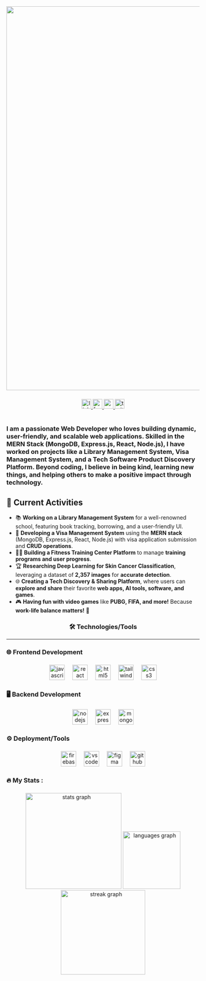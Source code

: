 <div align="center">
  <img width="1000" src="https://i.ibb.co.com/q3rndpKt/Black-Modern-Vlogger-You-Tube-Banner-1.png"  />
</div>

###

<div align="center">
  <a href="https://www.linkedin.com/in/golam-rabbani-murad" target="_blank">
    <img src="https://img.shields.io/static/v1?message=LinkedIn&logo=linkedin&label=&color=0077B5&logoColor=white&labelColor=&style=for-the-badge" height="25" alt="linkedin logo"  />
  </a>
  <a href="https://www.facebook.com/golamrabbani.2000" target="_blank">
    <img src="https://img.shields.io/static/v1?message=Facebook&logo=facebook&label=&color=1877F2&logoColor=white&labelColor=&style=for-the-badge" height="25" alt="facebook logo"  />
  </a>
  <a href="golamrabbanimurad@gmail.com" target="_blank">
    <img src="https://img.shields.io/static/v1?message=Gmail&logo=gmail&label=&color=D14836&logoColor=white&labelColor=&style=for-the-badge" height="25" alt="gmail logo"  />
  </a>
  <img src="https://img.shields.io/static/v1?message=Twitter&logo=twitter&label=&color=1DA1F2&logoColor=white&labelColor=&style=for-the-badge" height="25" alt="twitter logo"  />
</div>

###

<h1 align="center"></h1>

###

<h3 align="left">I am a passionate Web Developer who loves building dynamic, user-friendly, and scalable web applications. Skilled in the MERN Stack (MongoDB, Express.js, React, Node.js), I have worked on projects like a Library Management System, Visa Management System, and a Tech Software Product Discovery Platform. Beyond coding, I believe in being kind, learning new things, and helping others to make a positive impact through technology.</h3>

###

<div align="left">
  <h2>🚀 Current Activities</h2>

<ul>
  <li>📚 <strong>Working on a Library Management System</strong> for a well-renowned school, featuring book tracking, borrowing, and a user-friendly UI.</li>
  <li>🛂 <strong>Developing a Visa Management System</strong> using the <strong>MERN stack</strong> (MongoDB, Express.js, React, Node.js) with visa application submission and <strong>CRUD operations</strong>.</li>
  <li>🏋️‍♂️ <strong>Building a Fitness Training Center Platform</strong> to manage <strong>training programs and user progress</strong>.</li>
  <li>🏆 <strong>Researching Deep Learning for Skin Cancer Classification</strong>, leveraging a dataset of <strong>2,357 images</strong> for <strong>accurate detection</strong>.</li>
  <li>🌐 <strong>Creating a Tech Discovery & Sharing Platform</strong>, where users can <strong>explore and share</strong> their favorite <strong>web apps, AI tools, software, and games</strong>.</li>
  <li>🎮 <strong>Having fun with video games</strong> like <strong>PUBG, FIFA, and more!</strong> Because <strong>work-life balance matters!</strong> 🎉</li>
</ul>
</div>

###
###

<h3 align="center">🛠 Technologies/Tools </h3>
<hr>

###

<h3 align="left">🌐 Frontend Development</h3>

###

<div align="center">
  <img src="https://cdn.jsdelivr.net/gh/devicons/devicon/icons/javascript/javascript-original.svg" height="40" alt="javascript logo"  />
  <img width="12" />
  <img src="https://cdn.jsdelivr.net/gh/devicons/devicon/icons/react/react-original.svg" height="40" alt="react logo"  />
  <img width="12" />
  <img src="https://cdn.jsdelivr.net/gh/devicons/devicon/icons/html5/html5-original.svg" height="40" alt="html5 logo"  />
  <img width="12" />
  <img src="https://cdn.jsdelivr.net/gh/devicons/devicon/icons/tailwindcss/tailwindcss-original-wordmark.svg" height="40" alt="tailwindcss logo"  />
  <img width="12" />
  <img src="https://cdn.jsdelivr.net/gh/devicons/devicon/icons/css3/css3-original.svg" height="40" alt="css3 logo"  />
</div>

###

<h3 align="left">🖥️ Backend Development</h3>

###

<div align="center">
  <img src="https://cdn.jsdelivr.net/gh/devicons/devicon/icons/nodejs/nodejs-original.svg" height="40" alt="nodejs logo"  />
  <img width="12" />
  <img src="https://cdn.jsdelivr.net/gh/devicons/devicon/icons/express/express-original.svg" height="40" alt="express logo"  />
  <img width="12" />
  <img src="https://cdn.jsdelivr.net/gh/devicons/devicon/icons/mongodb/mongodb-original.svg" height="40" alt="mongodb logo"  />
</div>

###

<h3 align="left">⚙️ Deployment/Tools</h3>

###

<div align="center">
  <img src="https://cdn.jsdelivr.net/gh/devicons/devicon/icons/firebase/firebase-plain.svg" height="40" alt="firebase logo"  />
  <img width="12" />
  <img src="https://cdn.jsdelivr.net/gh/devicons/devicon/icons/vscode/vscode-original.svg" height="40" alt="vscode logo"  />
  <img width="12" />
  <img src="https://cdn.jsdelivr.net/gh/devicons/devicon/icons/figma/figma-original.svg" height="40" alt="figma logo"  />
  <img width="12" />
  <img src="https://cdn.jsdelivr.net/gh/devicons/devicon/icons/github/github-original.svg" height="40" alt="github logo"  />
</div>

###

<h3 align="left">🔥   My Stats :</h3>

###

<div align="center">
  <img src="https://github-readme-stats.vercel.app/api?username=gr99murad&hide_title=false&hide_rank=false&show_icons=true&include_all_commits=true&count_private=true&disable_animations=false&theme=dracula&locale=en&hide_border=false&order=1" height="250" alt="stats graph"  />
  <img src="https://github-readme-stats.vercel.app/api/top-langs?username=gr99murad&locale=en&hide_title=false&layout=compact&card_width=320&langs_count=5&theme=dracula&hide_border=false&order=2" height="150" alt="languages graph"  />
  <img src="https://streak-stats.demolab.com?user=gr99murad&locale=en&mode=daily&theme=dark&hide_border=false&border_radius=5&order=3" height="220" alt="streak graph"  />
</div>

###
